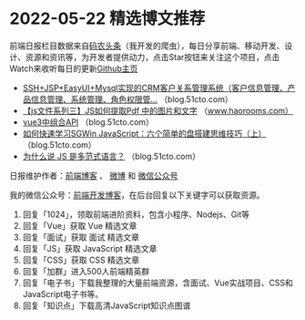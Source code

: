 # 2022-05-22 精选博文推荐

前端日报栏目数据来自[码农头条](https://toutiao.qdkfweb.cn/)（我开发的爬虫），每日分享前端、移动开发、设计、资源和资讯等，为开发者提供动力，点击Star按钮来关注这个项目，点击Watch来收听每日的更新[Github主页](https://github.com/kujian/frontendDaily)
* [SSH+JSP+EasyUI+Mysql实现的CRM客户关系管理系统（客户信息管理、产品信息管理、系统管理、角色权限管&#8230;](https://blog.51cto.com/u_15625185/5320309) （blog.51cto.com）
* [【js文件系列三】JS如何提取Pdf 中的图片和文字](https://www.haorooms.com/post/js_pdfjs_imagetext) （www.haorooms.com）
* [vue3中组合API](https://blog.51cto.com/u_13349380/5320164) （blog.51cto.com）
* [如何快速学习SGWin JavaScript：六个简单的盘搭建思维技巧（上）](https://blog.51cto.com/u_15642548/5320092) （blog.51cto.com）
* [为什么说 JS 是多范式语言？](https://blog.51cto.com/u_13961087/5320057) （blog.51cto.com）

日报维护作者：[前端博客](https://qdkfweb.cn/) 、 [微博](http://weibo.com/kujian) 和 [微信公众号](https://open.weixin.qq.com/qr/code?username=caibaojian_com)

我的微信公众号：[前端开发博客](https://open.weixin.qq.com/qr/code?username=caibaojian_com)，在后台回复以下关键字可以获取资源。

1. 回复「1024」，领取前端进阶资料，包含小程序、Nodejs、Git等
2. 回复「Vue」获取 Vue 精选文章
3. 回复「面试」获取 面试 精选文章
4. 回复「JS」获取 JavaScript 精选文章
5. 回复「CSS」获取 CSS 精选文章
6. 回复「加群」进入500人前端精英群
7. 回复「电子书」下载我整理的大量前端资源，含面试、Vue实战项目、CSS和JavaScript电子书等。
8. 回复「知识点」下载高清JavaScript知识点图谱